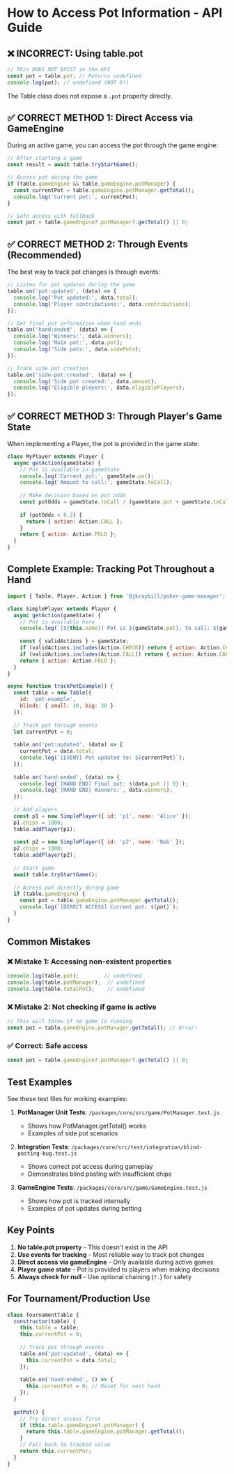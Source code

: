 # How to Access Pot Information - API Guide

## ❌ INCORRECT: Using table.pot

```javascript
// This DOES NOT EXIST in the API
const pot = table.pot; // Returns undefined
console.log(pot); // undefined (NOT 0!)
```

The Table class does not expose a `.pot` property directly.

## ✅ CORRECT METHOD 1: Direct Access via GameEngine

During an active game, you can access the pot through the game engine:

```javascript
// After starting a game
const result = await table.tryStartGame();

// Access pot during the game
if (table.gameEngine && table.gameEngine.potManager) {
  const currentPot = table.gameEngine.potManager.getTotal();
  console.log('Current pot:', currentPot);
}

// Safe access with fallback
const pot = table.gameEngine?.potManager?.getTotal() || 0;
```

## ✅ CORRECT METHOD 2: Through Events (Recommended)

The best way to track pot changes is through events:

```javascript
// Listen for pot updates during the game
table.on('pot:updated', (data) => {
  console.log('Pot updated:', data.total);
  console.log('Player contributions:', data.contributions);
});

// Get final pot information when hand ends
table.on('hand:ended', (data) => {
  console.log('Winners:', data.winners);
  console.log('Main pot:', data.pot);
  console.log('Side pots:', data.sidePots);
});

// Track side pot creation
table.on('side-pot:created', (data) => {
  console.log('Side pot created:', data.amount);
  console.log('Eligible players:', data.eligiblePlayers);
});
```

## ✅ CORRECT METHOD 3: Through Player's Game State

When implementing a Player, the pot is provided in the game state:

```javascript
class MyPlayer extends Player {
  async getAction(gameState) {
    // Pot is available in gameState
    console.log('Current pot:', gameState.pot);
    console.log('Amount to call:', gameState.toCall);
    
    // Make decision based on pot odds
    const potOdds = gameState.toCall / (gameState.pot + gameState.toCall);
    
    if (potOdds < 0.3) {
      return { action: Action.CALL };
    }
    return { action: Action.FOLD };
  }
}
```

## Complete Example: Tracking Pot Throughout a Hand

```javascript
import { Table, Player, Action } from '@jkraybill/poker-game-manager';

class SimplePlayer extends Player {
  async getAction(gameState) {
    // Pot is available here
    console.log(`[${this.name}] Pot is ${gameState.pot}, to call: ${gameState.toCall}`);
    
    const { validActions } = gameState;
    if (validActions.includes(Action.CHECK)) return { action: Action.CHECK };
    if (validActions.includes(Action.CALL)) return { action: Action.CALL };
    return { action: Action.FOLD };
  }
}

async function trackPotExample() {
  const table = new Table({
    id: 'pot-example',
    blinds: { small: 10, big: 20 }
  });
  
  // Track pot through events
  let currentPot = 0;
  
  table.on('pot:updated', (data) => {
    currentPot = data.total;
    console.log(`[EVENT] Pot updated to: ${currentPot}`);
  });
  
  table.on('hand:ended', (data) => {
    console.log(`[HAND END] Final pot: ${data.pot || 0}`);
    console.log(`[HAND END] Winners:`, data.winners);
  });
  
  // Add players
  const p1 = new SimplePlayer({ id: 'p1', name: 'Alice' });
  p1.chips = 1000;
  table.addPlayer(p1);
  
  const p2 = new SimplePlayer({ id: 'p2', name: 'Bob' });
  p2.chips = 1000;
  table.addPlayer(p2);
  
  // Start game
  await table.tryStartGame();
  
  // Access pot directly during game
  if (table.gameEngine) {
    const pot = table.gameEngine.potManager.getTotal();
    console.log(`[DIRECT ACCESS] Current pot: ${pot}`);
  }
}
```

## Common Mistakes

### ❌ Mistake 1: Accessing non-existent properties
```javascript
console.log(table.pot);        // undefined
console.log(table.potManager);  // undefined
console.log(table.totalPot);    // undefined
```

### ❌ Mistake 2: Not checking if game is active
```javascript
// This will throw if no game is running
const pot = table.gameEngine.potManager.getTotal(); // Error!
```

### ✅ Correct: Safe access
```javascript
const pot = table.gameEngine?.potManager?.getTotal() || 0;
```

## Test Examples

See these test files for working examples:

1. **PotManager Unit Tests**: `/packages/core/src/game/PotManager.test.js`
   - Shows how PotManager.getTotal() works
   - Examples of side pot scenarios

2. **Integration Tests**: `/packages/core/src/test/integration/blind-posting-bug.test.js`
   - Shows correct pot access during gameplay
   - Demonstrates blind posting with insufficient chips

3. **GameEngine Tests**: `/packages/core/src/game/GameEngine.test.js`
   - Shows how pot is tracked internally
   - Examples of pot updates during betting

## Key Points

1. **No table.pot property** - This doesn't exist in the API
2. **Use events for tracking** - Most reliable way to track pot changes
3. **Direct access via gameEngine** - Only available during active games
4. **Player game state** - Pot is provided to players when making decisions
5. **Always check for null** - Use optional chaining (`?.`) for safety

## For Tournament/Production Use

```javascript
class TournamentTable {
  constructor(table) {
    this.table = table;
    this.currentPot = 0;
    
    // Track pot through events
    table.on('pot:updated', (data) => {
      this.currentPot = data.total;
    });
    
    table.on('hand:ended', () => {
      this.currentPot = 0; // Reset for next hand
    });
  }
  
  getPot() {
    // Try direct access first
    if (this.table.gameEngine?.potManager) {
      return this.table.gameEngine.potManager.getTotal();
    }
    // Fall back to tracked value
    return this.currentPot;
  }
}
```
